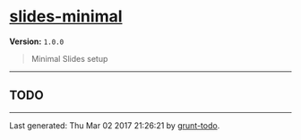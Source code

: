 # [slides-minimal]( https://github.com/martinjc/slides-minimal#readme )

**Version:** `1.0.0`

> Minimal Slides setup

* * *

## TODO


* * *

Last generated: Thu Mar 02 2017 21:26:21 by [grunt-todo](https://github.com/leny/grunt-todo).
